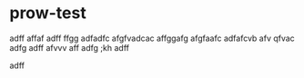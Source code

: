# prow-test

adff
affaf
adff
ffgg
adfadfc
afgfvadcac
affggafg
afgfaafc
adfafcvb
afv
qfvac
adfg
adff
afvvv
aff
adfg
;kh
adff

adff
